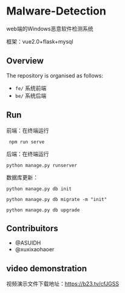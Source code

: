 # Malware-Detection
web端的Windows恶意软件检测系统

框架：vue2.0+flask+mysql



## Overview
The repository is organised as follows:

- `fe/` 系统前端
- `be/` 系统后端

## Run
前端：在终端运行
``` 
 npm run serve
```
后端：在终端运行
``` 
python manage.py runserver 
```
数据库更新：
``` 
python manage.py db init

python manage.py db migrate -m "init"

python manage.py db upgrade
```
## Contribuitors
* @ASUIDH
* @xuxixaohaoer
## video demonstration
视频演示文件下载地址：https://b23.tv/cfJGSS
